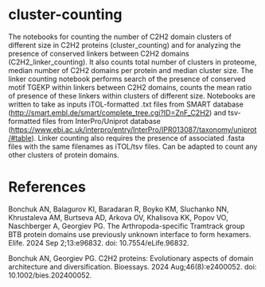 # cluster-counting
The notebooks for counting the number of  C2H2 domain clusters of different size in C2H2 proteins (cluster_counting) and for analyzing the presence of conserved linkers between C2H2 domains (C2H2_linker_counting). It also counts total number of clusters in proteome, median number of C2H2 domains per protein and median cluster size. The linker counting notebook performs search of the presence of conserved motif TGEKP within linkers between C2H2 domains, counts the mean ratio of presence of these linkers within clusters of different size.
Notebooks are written to take as inputs iTOL-formatted .txt files from SMART database (http://smart.embl.de/smart/complete_tree.cgi?ID=ZnF_C2H2) and tsv-formatted files from InterPro/Uniprot database (https://www.ebi.ac.uk/interpro/entry/InterPro/IPR013087/taxonomy/uniprot/#table). Linker counting also requires the presence of associated .fasta files with the same filenames as iTOL/tsv files.
Can be adapted to count any other clusters of protein domains.
# References
Bonchuk AN, Balagurov KI, Baradaran R, Boyko KM, Sluchanko NN, Khrustaleva AM, Burtseva AD, Arkova OV, Khalisova KK, Popov VO, Naschberger A, Georgiev PG. The Arthropoda-specific Tramtrack group BTB protein domains use previously unknown interface to form hexamers. Elife. 2024 Sep 2;13:e96832. doi: 10.7554/eLife.96832. 

Bonchuk AN, Georgiev PG. C2H2 proteins: Evolutionary aspects of domain architecture and diversification. Bioessays. 2024 Aug;46(8):e2400052. doi: 10.1002/bies.202400052.
